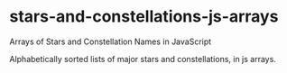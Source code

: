 # stars-and-constellations-js-arrays
Arrays of Stars and Constellation Names in JavaScript

Alphabetically sorted lists of major stars and constellations, in js arrays.
